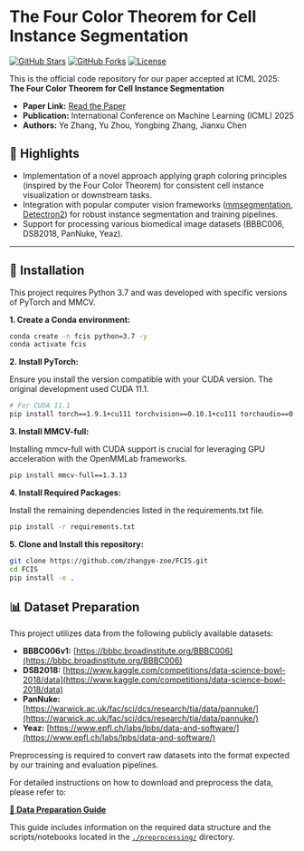 # The Four Color Theorem for Cell Instance Segmentation

[![GitHub Stars](https://img.shields.io/github/stars/zhangye-zoe/FCIS.svg?style=social)](https://github.com/zhangye-zoe/FCIS/stargazers)
[![GitHub Forks](https://img.shields.io/github/forks/zhangye-zoe/FCIS.svg?style=social)](https://github.com/zhangye-zoe/FCIS/network/members)
[![License](https://img.shields.io/github/license/zhangye-zoe/FCIS.svg)](LICENSE)

This is the official code repository for our paper accepted at ICML 2025:
**The Four Color Theorem for Cell Instance Segmentation**

* **Paper Link:** [Read the Paper](YOUR_ACTUAL_PAPER_LINK)
* **Publication:** International Conference on Machine Learning (ICML) 2025
* **Authors:** Ye Zhang, Yu Zhou, Yongbing Zhang, Jianxu Chen


## 🌟 Highlights

* Implementation of a novel approach applying graph coloring principles (inspired by the Four Color Theorem) for consistent cell instance visualization or downstream tasks.
* Integration with popular computer vision frameworks ([mmsegmentation](https://github.com/open-mmlab/mmsegmentation), [Detectron2](https://github.com/facebookresearch/detectron2)) for robust instance segmentation and training pipelines.
* Support for processing various biomedical image datasets (BBBC006, DSB2018, PanNuke, Yeaz).

---

## 🚀 Installation

This project requires Python 3.7 and was developed with specific versions of PyTorch and MMCV.

**1. Create a Conda environment:**

```bash
conda create -n fcis python=3.7 -y
conda activate fcis
```
**2. Install PyTorch:**

Ensure you install the version compatible with your CUDA version. The original development used CUDA 11.1.
```bash
# For CUDA 11.1
pip install torch==1.9.1+cu111 torchvision==0.10.1+cu111 torchaudio==0.9.1 -f https://download.pytorch.org/whl/torch_stable.html
```

**3. Install MMCV-full:**

Installing mmcv-full with CUDA support is crucial for leveraging GPU acceleration with the OpenMMLab frameworks.

```bash
pip install mmcv-full==1.3.13
```
**4. Install Required Packages:**

Install the remaining dependencies listed in the requirements.txt file.
```bash
pip install -r requirements.txt
```
**5. Clone and Install this repository:**
```bash
git clone https://github.com/zhangye-zoe/FCIS.git
cd FCIS
pip install -e .
```

## 📊 Dataset Preparation

This project utilizes data from the following publicly available datasets:

* **BBBC006v1:** [https://bbbc.broadinstitute.org/BBBC006](https://bbbc.broadinstitute.org/BBBC006)
* **DSB2018:** [https://www.kaggle.com/competitions/data-science-bowl-2018/data](https://www.kaggle.com/competitions/data-science-bowl-2018/data)
* **PanNuke:** [https://warwick.ac.uk/fac/sci/dcs/research/tia/data/pannuke/](https://warwick.ac.uk/fac/sci/dcs/research/tia/data/pannuke/)
* **Yeaz:** [https://www.epfl.ch/labs/lpbs/data-and-software/](https://www.epfl.ch/labs/lpbs/data-and-software/)

Preprocessing is required to convert raw datasets into the format expected by our training and evaluation pipelines.

For detailed instructions on how to download and preprocess the data, please refer to:

[**&#x1F4C4; Data Preparation Guide**](./docs/data_prepare.md)

This guide includes information on the required data structure and the scripts/notebooks located in the [`./preprocessing/`](./preprocessing/) directory.



